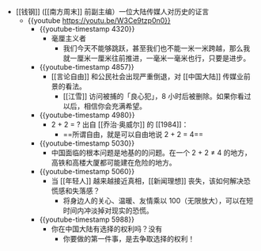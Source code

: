 - [[钱钢]] ([[南方周末]] 前副主编）一位大陆传媒人对历史的证言
	- {{youtube https://youtu.be/W3Ce9tzp0n0}}
		- {{youtube-timestamp 4320}}
			- 毫厘主义者
				- 我们今天不能够跳跃，甚至我们也不能一米一米跨越，那么我就一厘米一厘米往前推进，一毫米一毫米也行，只要是进步。
		- {{youtube-timestamp 4857}}
			- [[言论自由]] 和公民社会出现严重倒退，对 [[中国大陆]] 传媒业前景的看法。
				- [[江雪]] 访问被捕的「良心犯」，8 小时后被删除。如果你看过以后，相信你会充满希望。
		- {{youtube-timestamp 4980}}
			- 2 + 2 = ? 出自 [[乔治·奥威尔]] 的 [[1984]]：
				- ==所谓自由，就是可以自由地说 2 + 2 = 4==
		- {{youtube-timestamp 5030}}
			- 中国面临的根本问题是地基的的问题。在一个 2 + 2 ≠ 4 的地方，高铁和高楼大厦都可能建在危险的地方。
		- {{youtube-timestamp 5060}}
			- 当 [[年轻人]] 越来越接近真相，[[新闻理想]] 丧失，该如何解决恐慌感和失落感？
				- 将身边人的关心、温暖、友情乘以 100（无限放大），可以在短时间内冲淡掉对现实的恐慌。
		- {{youtube-timestamp 5988}}
			- 你在中国大陆有选择的权利吗？没有
				- 你要做的第一件事，是去争取选择的权利！
